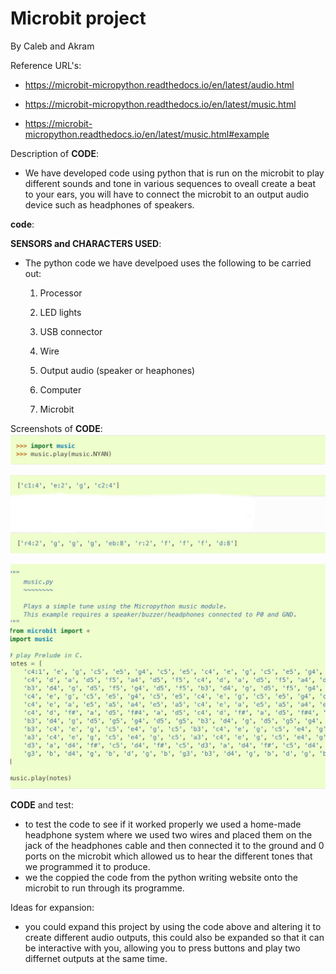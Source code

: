 # Microbit project
By Caleb and Akram

Reference URL's:

  - https://microbit-micropython.readthedocs.io/en/latest/audio.html
  
  - https://microbit-micropython.readthedocs.io/en/latest/music.html

  - https://microbit-micropython.readthedocs.io/en/latest/music.html#example

Description of __CODE__:

  - We have developed code using python that is run on the microbit to play different sounds and tone in various sequences to oveall create a beat to your ears, you will have to connect the microbit to an output audio device such as headphones of speakers.
  
__code__:

  
  __SENSORS and CHARACTERS USED__:

  - The python code we have develpoed uses the following to be carried out:
  
    1) Processor
    
    2) LED lights
    
    3) USB connector
    
    4) Wire
    
    5) Output audio (speaker or heaphones)
    
    6) Computer
    
    7) Microbit
    
  
Screenshots of __CODE__:
![Pic](https://github.com/AMOAD2003/Akram-Mahad/blob/master/unnamed.jpg "import music")

![Pic](https://github.com/AMOAD2003/Akram-Mahad/blob/master/unnamed%20(2).jpg "tone and notes")

![Pic](https://github.com/AMOAD2003/Akram-Mahad/blob/master/unnamed%20(1).jpg "music") 

__CODE__ and test:
  - to test the code to see if it worked properly we used a home-made headphone system where we used two wires and placed them on the      jack of the headphones cable and then connected it to the ground and 0 ports on the microbit which allowed us to hear the different      tones that we programmed it to produce.
  - we the coppied the code from the python writing website onto the microbit to run through its programme.
  
Ideas for expansion:
  - you could expand this project by using the code above and altering it to create different audio outputs, this could also be expanded     so that it can be interactive with you, allowing you to press buttons and play two differnet outputs at the same time.
  
  

